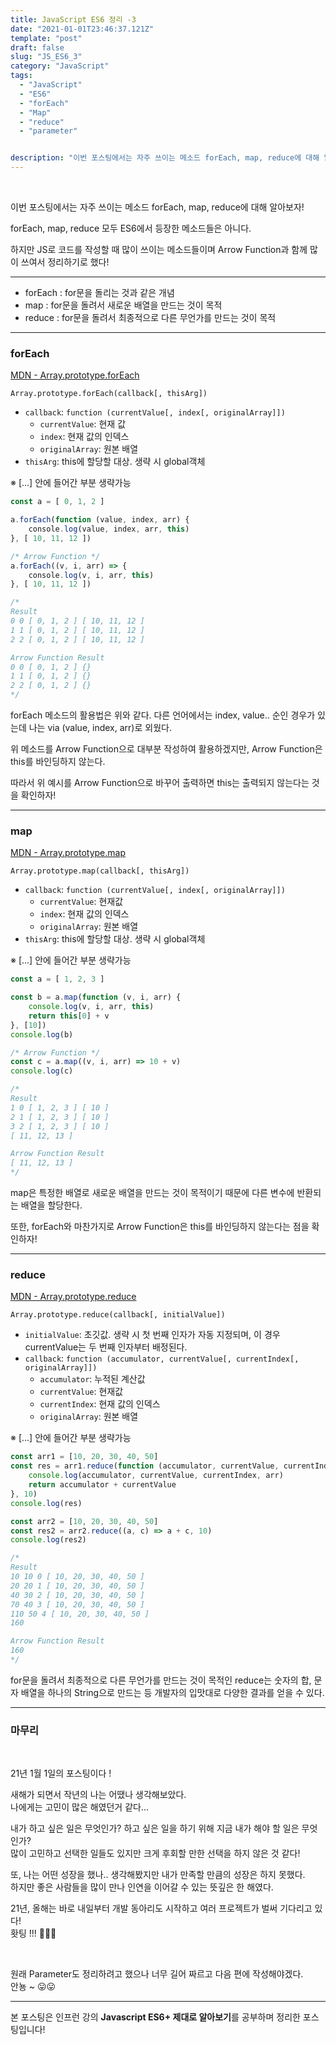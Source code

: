 ```yaml
---
title: JavaScript ES6 정리 -3
date: "2021-01-01T23:46:37.121Z"
template: "post"
draft: false
slug: "JS_ES6_3"
category: "JavaScript"
tags:
  - "JavaScript"
  - "ES6"
  - "forEach"
  - "Map"
  - "reduce"
  - "parameter"


description: "이번 포스팅에서는 자주 쓰이는 메소드 forEach, map, reduce에 대해 알아보자!"
---
```


<br/>

이번 포스팅에서는 자주 쓰이는 메소드 forEach, map, reduce에 대해 알아보자!<br/>

forEach, map, reduce 모두 ES6에서 등장한 메소드들은 아니다.<br/>

하지만 JS로 코드를 작성할 때 많이 쓰이는 메소드들이며 Arrow Function과 함께 많이 쓰여서 정리하기로 했다!<br/>

---

- forEach : for문을 돌리는 것과 같은 개념
- map : for문을 돌려서 새로운 배열을 만드는 것이 목적
- reduce : for문을 돌려서 최종적으로 다른 무언가를 만드는 것이 목적

---

### forEach

[MDN - Array.prototype.forEach](https://developer.mozilla.org/ko/docs/Web/JavaScript/Reference/Global_Objects/Array/forEach)

`Array.prototype.forEach(callback[, thisArg])`

- `callback`: `function (currentValue[, index[, originalArray]])`
    - `currentValue`: 현재 값
    - `index`: 현재 값의 인덱스
    - `originalArray`: 원본 배열
- `thisArg`: this에 할당할 대상. 생략 시 global객체

※ [...] 안에 들어간 부분 생략가능

```js
const a = [ 0, 1, 2 ]

a.forEach(function (value, index, arr) {
    console.log(value, index, arr, this)
}, [ 10, 11, 12 ])

/* Arrow Function */
a.forEach((v, i, arr) => {
    console.log(v, i, arr, this)
}, [ 10, 11, 12 ])

/*
Result
0 0 [ 0, 1, 2 ] [ 10, 11, 12 ]
1 1 [ 0, 1, 2 ] [ 10, 11, 12 ]
2 2 [ 0, 1, 2 ] [ 10, 11, 12 ]

Arrow Function Result
0 0 [ 0, 1, 2 ] {}
1 1 [ 0, 1, 2 ] {}
2 2 [ 0, 1, 2 ] {}
*/
```
forEach 메소드의 활용법은 위와 같다. 다른 언어에서는 index, value.. 순인 경우가 있는데
나는 via (value, index, arr)로 외웠다.<br/>

위 메소드를 Arrow Function으로 대부분 작성하여 활용하겠지만, Arrow Function은 this를 바인딩하지 않는다.<br/>

따라서 위 예시를 Arrow Function으로 바꾸어 출력하면 this는 출력되지 않는다는 것을 확인하자!<br/>

---

### map

[MDN - Array.prototype.map](https://developer.mozilla.org/en-US/docs/Web/JavaScript/Reference/Global_Objects/Array/map)

`Array.prototype.map(callback[, thisArg])`

- `callback`: `function (currentValue[, index[, originalArray]])`
    - `currentValue`: 현재값
    - `index`: 현재 값의 인덱스
    - `originalArray`: 원본 배열
- `thisArg`: this에 할당할 대상. 생략 시 global객체

※ [...] 안에 들어간 부분 생략가능

```js
const a = [ 1, 2, 3 ]

const b = a.map(function (v, i, arr) {
    console.log(v, i, arr, this)
    return this[0] + v
}, [10])
console.log(b)

/* Arrow Function */
const c = a.map((v, i, arr) => 10 + v)
console.log(c)

/*
Result
1 0 [ 1, 2, 3 ] [ 10 ]
2 1 [ 1, 2, 3 ] [ 10 ]
3 2 [ 1, 2, 3 ] [ 10 ]
[ 11, 12, 13 ]

Arrow Function Result
[ 11, 12, 13 ]
*/
```
map은 특정한 배열로 새로운 배열을 만드는 것이 목적이기 때문에 다른 변수에 반환되는 배열을 할당한다.<br/>

또한, forEach와 마찬가지로 Arrow Function은 this를 바인딩하지 않는다는 점을 확인하자!<br/>

---

### reduce

[MDN - Array.prototype.reduce](https://developer.mozilla.org/ko/docs/Web/JavaScript/Reference/Global_Objects/Array/map)

`Array.prototype.reduce(callback[, initialValue])`

- `initialValue`: 초깃값. 생략 시 첫 번째 인자가 자동 지정되며,
이 경우 currentValue는 두 번째 인자부터 배정된다.
- `callback`: `function (accumulator, currentValue[, currentIndex[, originalArray]])`
    - `accumulator`: 누적된 계산값
    - `currentValue`: 현재값
    - `currentIndex`: 현재 값의 인덱스
    - `originalArray`: 원본 배열

※ [...] 안에 들어간 부분 생략가능

```js
const arr1 = [10, 20, 30, 40, 50]
const res = arr1.reduce(function (accumulator, currentValue, currentIndex, arr) {
    console.log(accumulator, currentValue, currentIndex, arr)
    return accumulator + currentValue
}, 10)
console.log(res)

const arr2 = [10, 20, 30, 40, 50]
const res2 = arr2.reduce((a, c) => a + c, 10)
console.log(res2)

/*
Result
10 10 0 [ 10, 20, 30, 40, 50 ]
20 20 1 [ 10, 20, 30, 40, 50 ]
40 30 2 [ 10, 20, 30, 40, 50 ]
70 40 3 [ 10, 20, 30, 40, 50 ]
110 50 4 [ 10, 20, 30, 40, 50 ]
160

Arrow Function Result
160
*/

```
for문을 돌려서 최종적으로 다른 무언가를 만드는 것이 목적인 reduce는 숫자의 합, 문자 배열을 하나의 String으로 만드는 등
개발자의 입맛대로 다양한 결과를 얻을 수 있다.<br/>

---

### 마무리

<br/>

21년 1월 1일의 포스팅이다 ! <br/>

새해가 되면서 작년의 나는 어땠나 생각해보았다.<br/>
나에게는 고민이 많은 해였던거 같다...<br/>

내가 하고 싶은 일은 무엇인가? 하고 싶은 일을 하기 위해 지금 내가 해야 할 일은 무엇인가? <br/>
많이 고민하고 선택한 일들도 있지만 크게 후회할 만한 선택을 하지 않은 것 같다!<br/>

또, 나는 어떤 성장을 했나.. 생각해봤지만 내가 만족할 만큼의 성장은 하지 못했다.<br/>
하지만 좋은 사람들을 많이 만나 인연을 이어갈 수 있는 뜻깊은 한 해였다.<br/>

21년, 올해는 바로 내일부터 개발 동아리도 시작하고 여러 프로젝트가 벌써 기다리고 있다!<br/>
홧팅 !!! 🤩🤩🤩<br/>

<br/>

원래 Parameter도 정리하려고 했으나 너무 길어 짜르고 다음 편에 작성해야겠다.<br/>
안뇽 ~ 😛😛

---

본 포스팅은 인프런 강의 **Javascript ES6+ 제대로 알아보기**를 공부하며 정리한 포스팅입니다!
